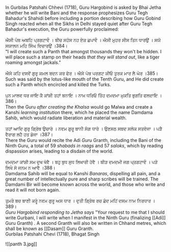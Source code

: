 In Gurbilas Patshahi Chhevi (1718), Guru Hargobind is asked by Bhai Jetha whether he will write Bani and the response prophesizes Guru Tegh Bahadur's Shahidi before including a portion describing how Guru Gobind Singh reacted when all the Sikhs in Delhi stayed quiet after Guru Tegh Bahadur's execution, the Guru powerfully proclaimed:⁣  
⁣  
ਐਸੀ ਪੰਥ ਅਬਹਿ ਪ੍ਰਗਟਾਵੌ । ਬੀਚ ਸਹੰਸ ਨਹ ਏਕ ਛਪਾਵੌ । ਐਸੀ ਮੁਹਰ ਸੀਸ ਤਿਨ ਧਾਰਉਂ । ਸਯੋ ਸਯਾਲਨ ਮਹਿ ਸਿੰਘ ਵਿਚਾਰਉਂ ।384।⁣  
"I will create such a Panth that amongst thousands they won't be hidden. I will place such a stamp on their heads *that they will stand out*, like a tiger roaming amongst jackals."⁣  
⁣  
ਐਸੇ ਕਹਿ ਦਸਵੇਂ ਗੁਰੁ ਕਮਲ ਬਦਨ ਕਰ ਫੇਰ । ਐਸੇ ਪੰਥ ਪਰਗਟ ਕੀਓ ਤੁਰਕ ਮਾਰ ਲੈ ਘੇਰ ।385।⁣  
Such was said by the lotus-like mouth of the Tenth Guru, and He did create such a Panth which encircled and killed the Turks.⁣  
⁣  
ਪੁਨ ਮਾਲਵ ਧਰ ਜਾਇ ਕੈ ਕਾਂਸ਼ੀ ਤਹਾਂ ਬਨਾਇ । ਨਾਮ ਧਰਿਓ ਤਿੰਹ ਦਮਦਮਾ ਮੁਕਤਿ ਭੁਗਤਿ ਫਲਦਾਇ ।386।⁣  
Then the Guru *after creating the Khalsa* would go Malwa and create a Kanshi *learning institution* there, which he placed the name Damdama Sahib, which would radiate liberation and material wealth.⁣  
⁣  
ਤਹਾਂ ਆਦਿ ਗੁਰੁ ਗ੍ਰਿੰਥ ਉਚਾਰੋ । ਨਵਮ ਗੁਰੂ ਬਾਨੀ ਸੰਗ ਧਾਰੋ । ਉਣਸਠ ਸਬਦ ਸਲੋਕ ਸਤਵੰਜਾ । ਪੜੈ ਵੈਰਾਗ ਲਹੈ ਹਤ ਡੰਜਾ ।387।⁣  
There the Guru would recite the Adi *Guru* Granth, including the Bani of the Ninth Guru, a total of 59 *shabads in raags* and 57 *saloks*, which by reading dispassion arises, leading to a disdain of the world. ⁣  
⁣  
ਦਮਦਮਾ ਕਾਂਸ਼ੀ ਸਮ ਦੁਖ ਖੋਵੈ । ਬਹੁ ਬੁਧ ਸੁਧ ਲਿਖਾਰੀ ਹੋਵੈ । ਬੀੜ ਦਮਦਮੀ ਜਗ ਪ੍ਰਗਟਾਵੌ । ਪੜੇ ਲਿਖੇ ਸੋ ਜਨਮ ਨ ਆਵੈ ।388।⁣  
Damdama Sahib will be equal to Kanshi *Banaras*, dispelling all pain, and a great number of intellectually pure and sharp scribes will be trained. The Damdami Bir will become known across the world, and those who write and read it will not born again. ⁣  
⁣  
ਤੁਮਰੇ ਬਚ ਬਾਣੀ ਕਰੂੰ ਨਵਮ ਗੁਰੂ ਅਸ ਧਾਰ । ਦੁਤੀ ਗ੍ਰਿੰਥ ਰਚ ਛੰਦ ਮਹਿਂ ਦਸਮ ਨਾਮ ਨਿਰਧਾਰ ।389।⁣  
*Guru Hargobind responding to Jetha says* "Your request to me that I should write Gurbani, I will write when I manifest in the Ninth Guru (finalizing [[Adi]] Guru Granth) . A second Granth will also be written in Chhand metres, which shall be known as [[Dasam]] Guru Granth.
⁣  
Gurbilas Patshahi Chevi (1718), Bhagat Singh

![[panth 3.jpg]]